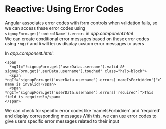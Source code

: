 # Reactive: Using Error Codes

Angular associates error codes with form controls when validation fails, so we can access these error codes using `signupForm.get('controlName').errors` in _app.component.html_  
We can create conditional error messages based on these error codes using `*ngIf` and it will let us display custom error messages to users

In _app.component.html_:

```
<span
  *ngIf="!signupForm.get('userData.username').valid && signupForm.get('userData.username').touched" class="help-block">
  <span *ngIf="signupForm.get('userData.username').errors['nameIsForbidden']">This name is invalid!</span>
  <span *ngIf="signupForm.get('userData.username').errors['required']">This field is required!</span>
</span>
```

We can check for specific error codes like 'nameIsForbidden' and 'required' and display corresponding messages
With this, we can use error codes to give users specific error messages related to their input
